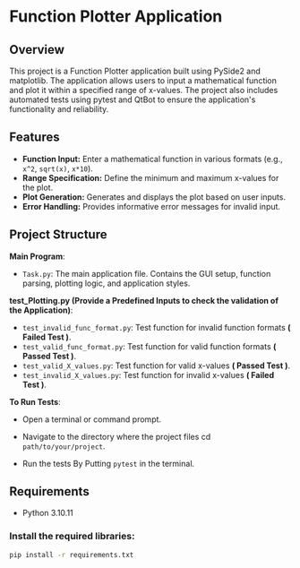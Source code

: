 # Function Plotter Application

## Overview

This project is a Function Plotter application built using PySide2 and matplotlib.
The application allows users to input a mathematical function and plot it within a specified range of x-values.
The project also includes automated tests using pytest and QtBot to ensure the application's functionality and reliability.

## Features

- **Function Input:** Enter a mathematical function in various formats (e.g., `x^2`, `sqrt(x)`, `x*10`).
- **Range Specification:** Define the minimum and maximum x-values for the plot.
- **Plot Generation:** Generates and displays the plot based on user inputs.
- **Error Handling:** Provides informative error messages for invalid input.

## Project Structure


**Main Program**:
- `Task.py`: The main application file. Contains the GUI setup, function parsing, plotting logic, and application styles.

**test_Plotting.py (Provide a Predefined Inputs to check the validation of the Application)**:
- `test_invalid_func_format.py`: Test function for invalid function formats **( Failed Test )**.
- `test_valid_func_format.py`: Test function for valid function formats **( Passed Test )**.
- `test_valid_X_values.py`: Test function for valid x-values  **( Passed Test )**.
- `test_invalid_X_values.py`: Test function for invalid x-values **( Failed Test )**.

**To Run Tests**:
- Open a terminal or command prompt.
- Navigate to the directory where the project files cd `path/to/your/project`.
  
- Run the tests By Putting  `pytest`   in the terminal.


## Requirements

- Python 3.10.11

### Install the required libraries:

```bash
pip install -r requirements.txt
